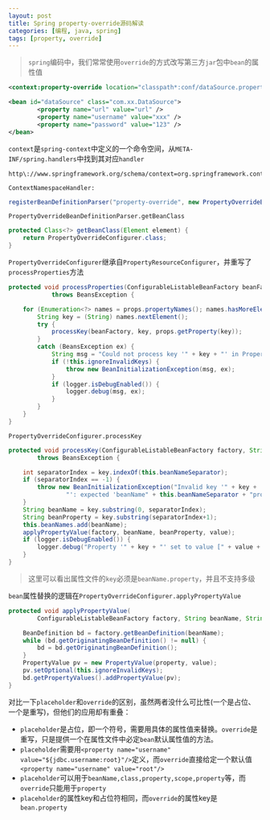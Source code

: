 ```yaml
---
layout: post
title: Spring property-override源码解读
categories: [编程, java, spring]
tags: [property, override]
---
```


> `spring`编码中，我们常常使用`override`的方式改写第三方`jar`包中`bean`的属性值

```xml
<context:property-override location="classpath*:conf/dataSource.properties" />

<bean id="dataSource" class="com.xx.DataSource">
        <property name="url" value="url" />
        <property name="username" value="xxx" />
        <property name="password" value="123" />
</bean>
```

`context`是`spring-context`中定义的一个命令空间，从`META-INF/spring.handlers`中找到其对应`handler`

```
http\://www.springframework.org/schema/context=org.springframework.context.config.ContextNamespaceHandler
```

`ContextNamespaceHandler:`

```java
registerBeanDefinitionParser("property-override", new PropertyOverrideBeanDefinitionParser());
```

`PropertyOverrideBeanDefinitionParser.getBeanClass`

```java
protected Class<?> getBeanClass(Element element) {
    return PropertyOverrideConfigurer.class;
}
```

`PropertyOverrideConfigurer`继承自`PropertyResourceConfigurer`，并重写了`processProperties`方法

```java
protected void processProperties(ConfigurableListableBeanFactory beanFactory, Properties props)
			throws BeansException {

    for (Enumeration<?> names = props.propertyNames(); names.hasMoreElements();) {
        String key = (String) names.nextElement();
        try {
            processKey(beanFactory, key, props.getProperty(key));
        }
        catch (BeansException ex) {
            String msg = "Could not process key '" + key + "' in PropertyOverrideConfigurer";
            if (!this.ignoreInvalidKeys) {
                throw new BeanInitializationException(msg, ex);
            }
            if (logger.isDebugEnabled()) {
                logger.debug(msg, ex);
            }
        }
    }
}
```

`PropertyOverrideConfigurer.processKey`

```java
protected void processKey(ConfigurableListableBeanFactory factory, String key, String value)
        throws BeansException {

    int separatorIndex = key.indexOf(this.beanNameSeparator);
    if (separatorIndex == -1) {
        throw new BeanInitializationException("Invalid key '" + key +
                "': expected 'beanName" + this.beanNameSeparator + "property'");
    }
    String beanName = key.substring(0, separatorIndex);
    String beanProperty = key.substring(separatorIndex+1);
    this.beanNames.add(beanName);
    applyPropertyValue(factory, beanName, beanProperty, value);
    if (logger.isDebugEnabled()) {
        logger.debug("Property '" + key + "' set to value [" + value + "]");
    }
}
```

> 这里可以看出属性文件的`key`必须是`beanName.property`，并且不支持多级

`bean`属性替换的逻辑在`PropertyOverrideConfigurer.applyPropertyValue`

```java
protected void applyPropertyValue(
        ConfigurableListableBeanFactory factory, String beanName, String property, String value) {

    BeanDefinition bd = factory.getBeanDefinition(beanName);
    while (bd.getOriginatingBeanDefinition() != null) {
        bd = bd.getOriginatingBeanDefinition();
    }
    PropertyValue pv = new PropertyValue(property, value);
    pv.setOptional(this.ignoreInvalidKeys);
    bd.getPropertyValues().addPropertyValue(pv);
}
```

对比一下`placeholder`和`override`的区别，虽然两者没什么可比性(一个是占位、一个是重写)，但他们的应用却有重叠：

* `placeholder`是占位，即一个符号，需要用具体的属性值来替换。`override`是重写，只是提供一个在属性文件中必定`bean`默认属性值的方法。
* `placeholder`需要用`<property name="username" value="${jdbc.username:root}"/>`定义，而`override`直接给定一个默认值`<property name="username" value="root"/>`
* `placeholder`可以用于`beanName,class,property,scope,property`等，而`override`只能用于`property`
* `placeholder`的属性key和占位符相同，而`override`的属性key是`bean.property`